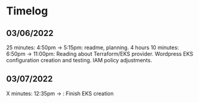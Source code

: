 # Timelog

## 03/06/2022

25 minutes: 4:50pm -> 5:15pm: readme, planning.
4 hours 10 minutes: 6:50pm -> 11:00pm: Reading about Terraform/EKS provider. Wordpress EKS configuration creation and testing. IAM policy adjustments.

## 03/07/2022

X minutes: 12:35pm -> : Finish EKS creation